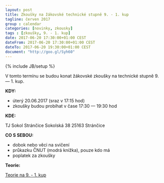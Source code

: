 ```yaml
---
layout: post
title: Zkoušky na žákovské technické stupně 9. - 1. kup
tagline: červen 2017
group : calendar
categories: [novinky, zkousky]
tags : [zkoušky, 9. - 1. kup]
date: 2017-06-20 17:30:00+01:00 CEST
dateFrom: 2017-06-20 17:30:00+01:00 CEST
dateTo: 2017-06-20 19:30:00+01:00 CEST
document: "http://goo.gl/Syh60"
---
```

{% include JB/setup %}

V tomto termínu se budou konat žákovské zkoušky na technické stupně 9. &mdash; 1. kup.

**KDY:**

- úterý 20.06.2017 (sraz v 17:15 hod)
- zkoušky budou probíhat v čase 17:30 &mdash; 19:30 hod

**KDE:**

TJ Sokol Stránčice
Sokolská 38
25163 Stránčice

**CO S SEBOU:**

- dobok nebo věci na svičení
- průkazku ČNUT (modrá knížka), pouze kdo má
- poplatek za zkoušky

**Teorie:**

<a href="{{page.document}}" class="btn btn-success" target="_blank" title="Teorie na 9. - 1. kup">Teorie na 9. - 1. kup</a>
